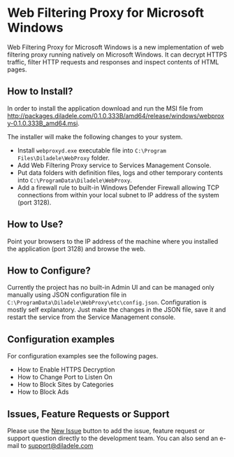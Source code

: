 # Web Filtering Proxy for Microsoft Windows

Web Filtering Proxy for Microsoft Windows is a new implementation of web filtering proxy running natively on Microsoft Windows. It can decrypt HTTPS traffic, filter HTTP requests and responses and inspect contents of HTML pages. 

## How to Install?

In order to install the application download and run the MSI file from http://packages.diladele.com/0.1.0.333B/amd64/release/windows/webproxy-0.1.0.333B_amd64.msi. 

The installer will make the following changes to your system.

* Install `webproxyd.exe` executable file into `C:\Program Files\Diladele\WebProxy` folder.
* Add Web Filtering Proxy service to Services Management Console.
* Put data folders with definition files, logs and other temporary contents into `C:\ProgramData\Diladele\WebProxy`.
* Add a firewall rule to built-in Windows Defender Firewall allowing TCP connections from within your local subnet to IP address of the system (port 3128).

## How to Use?

Point your browsers to the IP address of the machine where you installed the application (port 3128) and browse the web. 

## How to Configure?

Currently the project has no built-in Admin UI and can be managed only manually using JSON configuration file in `C:\ProgramData\Diladele\WebProxy\etc\config.json`. Configuration is mostly self explanatory. Just make the changes in the JSON file, save it and restart the service from the Service Management console.

## Configuration examples

For configuration examples see the following pages.

* How to Enable HTTPS Decryption
* How to Change Port to Listen On
* How to Block Sites by Categories
* How to Block Ads

## Issues, Feature Requests or Support

Please use the [New Issue](https://github.com/diladele/webproxy/issues/new) button to add the issue, feature request or support question directly to the development team. You can also send an e-mail to support@diladele.com